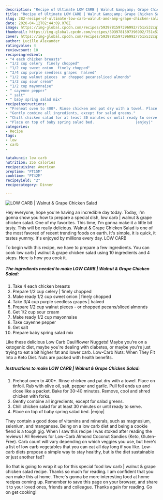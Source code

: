 ```yaml
---
description: "Recipe of Ultimate LOW CARB | Walnut &amp;amp; Grape Chicken Salad"
title: "Recipe of Ultimate LOW CARB | Walnut &amp;amp; Grape Chicken Salad"
slug: 282-recipe-of-ultimate-low-carb-walnut-and-amp-grape-chicken-salad
date: 2020-04-12T02:44:09.078Z
image: https://img-global.cpcdn.com/recipes/5939781597396992/751x532cq70/low-carb-walnut-grape-chicken-salad-recipe-main-photo.jpg
thumbnail: https://img-global.cpcdn.com/recipes/5939781597396992/751x532cq70/low-carb-walnut-grape-chicken-salad-recipe-main-photo.jpg
cover: https://img-global.cpcdn.com/recipes/5939781597396992/751x532cq70/low-carb-walnut-grape-chicken-salad-recipe-main-photo.jpg
author: Lucille Alexander
ratingvalue: 4
reviewcount: 10
recipeingredient:
- "4 each chicken breasts"
- "1/2 cup celery  finely chopped"
- "1/2 cup sweet onion  finely chopped"
- "3/4 cup purple seedless grapes  halved"
- "1/2 cup walnut pieces  or chopped pecanssliced almonds"
- "1/2 cup sour cream"
- "1/2 cup mayonnaise"
- " cayenne pepper"
- " salt"
- " baby spring salad mix"
recipeinstructions:
- "Preheat oven to 400*. Rinse chicken and pat dry with a towel. Place on tinfoil. Rub with olive oil, salt, pepper and garlic. Pull foil ends up and close like a packet. Bake for 30-40 minutes. Remove, cool and shred chicken with forks."
- "Gently combine all ingredients, except for salad greens."
- "Chill chicken salad for at least 30 minutes or until ready to serve."
- "Place on top of baby spring salad bed.                   |enjoy|"
categories:
- Recipe
tags:
- low
- carb
- 

katakunci: low carb  
nutrition: 256 calories
recipecuisine: American
preptime: "PT15M"
cooktime: "PT42M"
recipeyield: "2"
recipecategory: Dinner

---
```



![LOW CARB | Walnut &amp; Grape Chicken Salad](https://img-global.cpcdn.com/recipes/5939781597396992/751x532cq70/low-carb-walnut-grape-chicken-salad-recipe-main-photo.jpg)

Hey everyone, hope you're having an incredible day today. Today, I'm gonna show you how to prepare a special dish, low carb | walnut &amp; grape chicken salad. One of my favorites. This time, I'm gonna make it a little bit tasty. This will be really delicious.
 Walnut &amp; Grape Chicken Salad is one of the most favored of recent trending foods on earth. It's simple, it is quick, it tastes yummy. It's enjoyed by millions every day. LOW CARB 


To begin with this recipe, we have to prepare a few ingredients. You can cook low carb | walnut &amp; grape chicken salad using 10 ingredients and 4 steps. Here is how you cook it.

##### The ingredients needed to make LOW CARB | Walnut &amp; Grape Chicken Salad:

1. Take 4 each chicken breasts
1. Prepare 1/2 cup celery | finely chopped
1. Make ready 1/2 cup sweet onion | finely chopped
1. Take 3/4 cup purple seedless grapes | halved
1. Prepare 1/2 cup walnut pieces - or chopped pecans/sliced almonds
1. Get 1/2 cup sour cream
1. Make ready 1/2 cup mayonnaise
1. Take  cayenne pepper
1. Get  salt
1. Prepare  baby spring salad mix


Like these delicious Low Carb Cauliflower Nuggets! Maybe you&#39;re on a ketogenic diet, maybe you&#39;re dealing with diabetes, or maybe you&#39;re just trying to eat a bit higher fat and lower carb. Low-Carb Nuts: When They Fit Into a Keto Diet. Nuts are packed with health benefits. 

##### Instructions to make LOW CARB | Walnut &amp; Grape Chicken Salad:

1. Preheat oven to 400*. Rinse chicken and pat dry with a towel. Place on tinfoil. Rub with olive oil, salt, pepper and garlic. Pull foil ends up and close like a packet. Bake for 30-40 minutes. Remove, cool and shred chicken with forks.
1. Gently combine all ingredients, except for salad greens.
1. Chill chicken salad for at least 30 minutes or until ready to serve.
1. Place on top of baby spring salad bed.                   |enjoy|


They contain a good dose of vitamins and minerals, such as magnesium, selenium, and manganese. Being on a low carb diet and being a cookie fiend is a tough gig. When I saw this recipe I was stoked after reading the reviews I All Reviews for Low-Carb Almond Coconut Sandies (Keto, Gluten-Free). Carb count will vary depending on which veggies you use, but here&#39;s a list of low carb vegetables that you can eat all day long if you like. Low-carb diets propose a simple way to stay healthy, but is the diet sustainable or just another fad? 

So that is going to wrap it up for this special food low carb | walnut &amp; grape chicken salad recipe. Thanks so much for reading. I am confident that you can make this at home. There's gonna be more interesting food at home recipes coming up. Remember to save this page on your browser, and share it to your loved ones, friends and colleague. Thanks again for reading. Go on get cooking!
